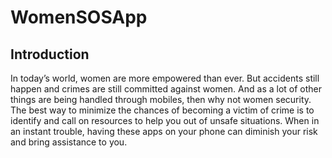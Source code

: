 # WomenSOSApp
## **Introduction**
In today’s world, women are more empowered than ever. But accidents still happen and crimes are still committed against women. And as a lot of other things are being handled through mobiles, then why not women security. 
The best way to minimize the chances of becoming a victim of crime is to identify and call on resources to help you out of unsafe situations. When in an instant trouble, having these apps on your phone can diminish your risk and bring assistance to you.

